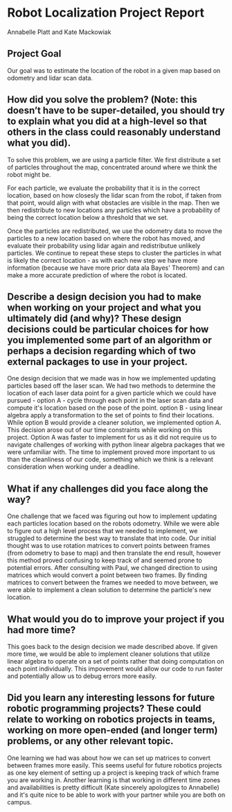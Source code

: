 # Robot Localization Project Report
Annabelle Platt and Kate Mackowiak

## Project Goal
Our goal was to estimate the location of the robot in a given map based on odometry and lidar scan data.  

## How did you solve the problem? (Note: this doesn’t have to be super-detailed, you should try to explain what you did at a high-level so that others in the class could reasonably understand what you did).
To solve this problem, we are using a particle filter. We first distribute a set of particles throughout the map, concentrated around where we think the robot might be. 

For each particle, we evaluate the probability that it is in the correct location, based on how closesly the lidar scan from the robot, if taken from that point, would align with what obstacles are visible in the map. Then we then redistribute to new locations any particles which have a probability of being the correct location below a threshold that we set. 

Once the particles are redistributed, we use the odometry data to move the particles to a new location based on where the robot has moved, and evaluate their probability using lidar again and redistributue unlikely particles. We continue to repeat these steps to cluster the particles in what is likely the correct location - as with each new step we have more information (because we have more prior data ala Bayes' Theorem) and can make a more accurate prediction of where the robot is located.

## Describe a design decision you had to make when working on your project and what you ultimately did (and why)? These design decisions could be particular choices for how you implemented some part of an algorithm or perhaps a decision regarding which of two external packages to use in your project.

One design decision that we made was in how we implemented updating particles based off the laser scan. We had two methods to determine the location of each laser data point for a given particle which we could have pursued -
option A - cycle through each point in the laser scan data and compute it's location based on the pose of the point.
option B - using linear algebra apply a transformation to the set of points to find their locations.
While option B would provide a cleaner solution, we implemented option A. This decision arose out of our time constraints while working on this project. Option A was faster to implement for us as it did not require us to navigate challenges of working with python linear algebra packages that we were unfamiliar with. The time to implement proved more important to us than the cleanliness of our code, something which we think is a relevant consideration when working under a deadline. 

## What if any challenges did you face along the way?

One challenge that we faced was figuring out how to implement updating each particles location based on the robots odometry. While we were able to figure out a high level process that we needed to implement, we struggled to determine the best way to translate that into code. Our initial thought was to use rotation matrices to convert points between frames (from odometry to base to map) and then translate the end result, however this method proved confusing to keep track of and seemed prone to potential errors. After consulting with Paul, we changed direction to using matrices which would convert a point between two frames. By finding matrices to convert between the frames we needed to move between, we were able to implement a clean solution to determine the particle's new location.

## What would you do to improve your project if you had more time?

This goes back to the design decision we made described above. If given more time, we would be able to implement cleaner solutions that utilize linear algebra to operate on a set of points rather that doing computation on each point individually. This impovement would allow our code to run faster and potentially allow us to debug errors more easily. 

## Did you learn any interesting lessons for future robotic programming projects? These could relate to working on robotics projects in teams, working on more open-ended (and longer term) problems, or any other relevant topic.

One learning we had was about how we can set up matrices to convert between frames more easily. This seems useful for future robotics projects as one key element of setting up a project is keeping track of which frame you are working in. 
Another learning is that working in different time zones and availabilities is pretty difficult (Kate sincerely apologizes to Annabelle) and it's quite nice to be able to work with your partner while you are both on campus. 
